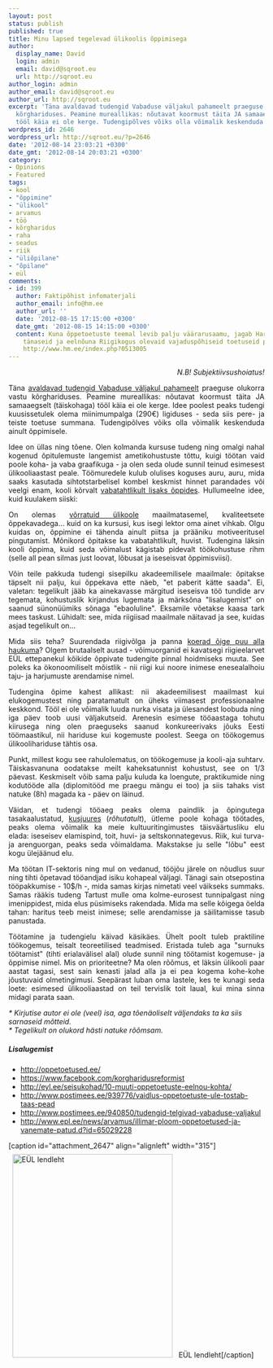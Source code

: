 ```yaml
---
layout: post
status: publish
published: true
title: Minu lapsed tegelevad ülikoolis õppimisega
author:
  display_name: David
  login: admin
  email: david@sqroot.eu
  url: http://sqroot.eu
author_login: admin
author_email: david@sqroot.eu
author_url: http://sqroot.eu
excerpt: 'Täna avaldavad tudengid Vabaduse väljakul pahameelt praeguse olukorra vastu
  kõrghariduses. Peamine mureallikas: nõutavat koormust täita JA samaaegselt (täiskohaga)
  tööl käia ei ole kerge. Tudengipõlves võiks olla võimalik keskenduda ainult õppimisele.'
wordpress_id: 2646
wordpress_url: http://sqroot.eu/?p=2646
date: '2012-08-14 23:03:21 +0300'
date_gmt: '2012-08-14 20:03:21 +0300'
category:
- Opinions
- Featured
tags:
- kool
- "õppimine"
- "ülikool"
- arvamus
- töö
- kõrgharidus
- raha
- seadus
- riik
- "üliõpilane"
- "õpilane"
- eül
comments:
- id: 399
  author: Faktipõhist infomaterjali
  author_email: info@hm.ee
  author_url: ''
  date: '2012-08-15 17:15:00 +0300'
  date_gmt: '2012-08-15 14:15:00 +0300'
  content: Kuna õppetoetuste teemal levib palju väärarusaamu, jagab Haridus- ja Teadusministeerium
    tänaseid ja eelnõuna Riigikogus olevaid vajaduspõhiseid toetuseid puudutavat faktiinfot.
    http://www.hm.ee/index.php?0513005
---
```

<p style="text-align: right;"><em>N.B! Subjektiivsushoiatus!</em>

<p style="text-align: justify;">Täna <a href="https://www.facebook.com/events/503409649684458/503766492982107/?notif_t=plan_mall_activity">avaldavad tudengid Vabaduse väljakul pahameelt</a> praeguse olukorra vastu kõrghariduses. Peamine mureallikas: nõutavat koormust täita JA samaaegselt (täiskohaga) tööl käia ei ole kerge. Idee poolest peaks tudengi kuusissetulek olema miinimumpalga (290€) ligiduses - seda siis pere- ja teiste toetuse summana. Tudengipõlves võiks olla võimalik keskenduda ainult õppimisele.

<p style="text-align: justify;">Idee on üllas ning tõene. Olen kolmanda kursuse tudeng ning omalgi nahal kogenud õpitulemuste langemist ametikohustuste tõttu, kuigi töötan vaid poole koha- ja vaba graafikuga - ja olen seda olude sunnil teinud esimesest ülikooliaastast peale. Töömuredele kulub olulises koguses auru, auru, mida saaks kasutada sihtotstarbelisel kombel keskmist hinnet parandades või veelgi enam, kooli kõrvalt <span style="text-decoration: underline;">vabatahtlikult lisaks õppides</span>. Hullumeelne idee, kuid kuulakem siiski:<a id="more"></a><a id="more-2646"></a>

<p style="text-align: justify;">On olemas <a title="Coursera avatud ülikoolid" href="https://www.coursera.org/">võrratuid ülikoole</a> maailmatasemel, kvaliteetsete õppekavadega... kuid on ka kursusi, kus isegi lektor oma ainet vihkab. Olgu kuidas on, õppimine ei tähenda ainult piitsa ja prääniku motiveeritusel pingutamist. Mõnikord õpitakse ka vabatahtlikult, huvist. Tudengina läksin kooli õppima, kuid seda võimalust kägistab pidevalt töökohustuse rihm (selle all pean silmas just loovat, lõbusat ja iseseisvat õppimisviisi).

<p style="text-align: justify;">Võin teile pakkuda tudengi sisepilku akadeemilisele maailmale: õpitakse täpselt nii palju, kui õppekava ette näeb, "et paberit kätte saada". Ei, valetan: tegelikult jääb ka ainekavasse märgitud iseseisva töö tundide arv tegemata, kohustuslik kirjandus lugemata ja märksõna "lisalugemist" on saanud sünonüümiks sõnaga "ebaoluline". Eksamile võetakse kaasa tark mees taskust. Lühidalt: see, mida riigiisad maailmale näitavad ja see, kuidas asjad tegelikult on...

<p style="text-align: justify;">Mida siis teha? Suurendada riigivõlga ja panna <a href="http://www.kesknadal.ee/uudised?id=13874&amp;sess_admin=3d3b70e598a9da71c28d944ab1b5f491">koerad õige puu alla haukuma</a>? Olgem brutaalselt ausad - võimuorganid ei kavatsegi riigieelarvet EÜL ettepanekul kõikide õppivate tudengite pinnal hoidmiseks muuta. See poleks ka ökonoomiliselt mõistlik - nii riigi kui noore inimese enesealalhoiu taju- ja harjumuste arendamise nimel.

<p style="text-align: justify;">Tudengina õpime kahest allikast: nii akadeemilisest maailmast kui elukogemustest ning paratamatult on üheks viimasest professionaalne keskkond. Tööl ei ole võimalik luuda nurka visata ja ülesandest loobuda ning iga päev toob uusi väljakutseid. Arenesin esimese tööaastaga tohutu kiirusega ning olen praeguseks saanud konkureerivaks jõuks Eesti töömaastikul, nii hariduse kui kogemuste poolest. Seega on töökogemus ülikoolihariduse tähtis osa.

<p style="text-align: justify;">Punkt, millest kogu see rahulolematus, on töökogemuse ja kooli-aja suhtarv. Täiskasvanuna oodatakse meilt kaheksatunnist kohustust, see on 1/3 päevast. Keskmiselt võib sama palju kuluda ka loengute, praktikumide ning kodutööde alla (diplomitööd me praegu mängu ei too) ja siis tahaks vist natuke (8h) magada ka - päev on läinud.

<p style="text-align: justify;">Väidan, et tudengi tööaeg peaks olema paindlik ja õpingutega tasakaalustatud, <span style="text-decoration: underline;">kusjuures</span> (<em>rõhutatult</em>), ütleme poole kohaga töötades, peaks olema võimalik ka meie kultuuritingimustes täisväärtusliku elu elada: iseseisev elamispind, toit, huvi- ja seltskonnategevus. Riik, kui turva- ja arenguorgan, peaks seda võimaldama. Makstakse ju selle "lõbu" eest kogu ülejäänud elu.

<p style="text-align: justify;">Ma töötan IT-sektoris ning mul on vedanud, tööjõu järele on nõudlus suur ning tihti õpetavad tööandjad isiku kohapeal väljagi. Tänagi sain otsepostina tööpakkumise - 10$/h -, mida samas kirjas nimetati veel väikseks summaks. Samas rääkis tudeng Tartust mulle oma kolme-eurosest tunnipalgast ning imenippidest, mida elus püsimiseks rakendada. Mida ma selle kõigega öelda tahan: haritus teeb meist inimese; selle arendamisse ja säilitamisse tasub panustada.

<p style="text-align: justify;">Töötamine ja tudengielu käivad käsikäes. Ühelt poolt tuleb praktiline töökogemus, teisalt teoreetilised teadmised. Eristada tuleb aga "surnuks töötamist" (tihti erialavälisel alal) olude sunnil ning töötamist kogemuse- ja õppimise nimel. Mis on prioriteetne? Ma olen rõõmus, et läksin ülikooli paar aastat tagasi, sest sain kenasti jalad alla ja ei pea kogema kohe-kohe jõustuvaid olmetingimusi. Seepärast luban oma lastele, kes te kunagi seda loete: esimesed ülikooliaastad on teil tervislik toit laual, kui mina sinna midagi parata saan.


<em>* Kirjutise autor ei ole (veel) isa, aga tõenäoliselt väljendaks ta ka siis sarnaseid mõtteid.</em><br />
<em>* Tegelikult on olukord hästi natuke rõõmsam.</em>

<h5>Lisalugemist</h5>
<ul>
<li><a href="http://oppetoetused.ee/">http://oppetoetused.ee/</a></li>
<li><a href="https://www.facebook.com/korgharidusreformist">https://www.facebook.com/korgharidusreformist</a></li>
<li><a href="http://eyl.ee/seisukohad/10-muuti-oppetoetuste-eelnou-kohta/">http://eyl.ee/seisukohad/10-muuti-oppetoetuste-eelnou-kohta/</a></li>
<li><a href="http://www.postimees.ee/939776/vaidlus-oppetoetuste-ule-tostab-taas-pead">http://www.postimees.ee/939776/vaidlus-oppetoetuste-ule-tostab-taas-pead</a></li>
<li><a href="http://www.postimees.ee/940850/tudengid-telgivad-vabaduse-valjakul">http://www.postimees.ee/940850/tudengid-telgivad-vabaduse-valjakul</a></li>
<li><a href="http://www.epl.ee/news/arvamus/illimar-ploom-oppetoetused-ja-vanemate-patud.d?id=65029228">http://www.epl.ee/news/arvamus/illimar-ploom-oppetoetused-ja-vanemate-patud.d?id=65029228</a></li>
</ul>

[caption id="attachment_2647" align="alignleft" width="315"]<a href="http://oppetoetused.ee/"><img class="size-medium wp-image-2647" style="margin: 8px;" title="EÜL lendleht" src="http://sqroot.eu/wp-content/uploads/2012/08/eyl_flayer-LÕPPVERSIOON-jpg1-500x696-215x300.jpg" alt="EÜL lendleht" width="315" height="400" /></a> EÜL lendleht[/caption]

